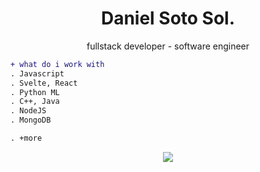 <h1 align="center">Daniel Soto Sol.</h1>
<p align="center">fullstack developer - software engineer

```diff
+ what do i work with
. Javascript
. Svelte, React
. Python ML
. C++, Java
. NodeJS
. MongoDB

. +more
```
  <div/>
    <p align="center">
            <img src="https://skillicons.dev/icons?i=js, py, svelte, react, postgres, java, git, npm, mongodb" />
    </p>
  </div>